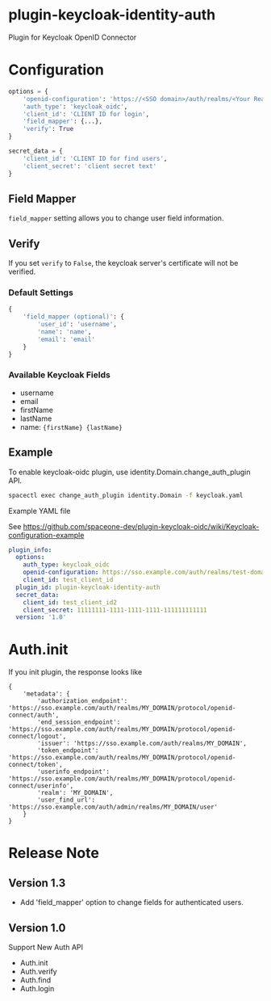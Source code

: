 # plugin-keycloak-identity-auth

Plugin for Keycloak OpenID Connector


# Configuration

~~~python
options = {
    'openid-configuration': 'https://<SSO domain>/auth/realms/<Your Realm>/.well-known/openid-configuration',
    'auth_type': 'keycloak_oidc',
    'client_id': 'CLIENT ID for login',
    'field_mapper': {...},
    'verify': True
}

secret_data = {
    'client_id': 'CLIENT ID for find users',
    'client_secret': 'client secret text'
}
~~~

## Field Mapper
`field_mapper` setting allows you to change user field information.

## Verify
If you set `verify` to `False`, the keycloak server's certificate will not be verified. 
  
### Default Settings
~~~python
{
    'field_mapper (optional)': {
        'user_id': 'username',
        'name': 'name',
        'email': 'email'
    }
}
~~~
### Available Keycloak Fields
  * username
  * email
  * firstName
  * lastName
  * name: `{firstName} {lastName}`

## Example

To enable keycloak-oidc plugin,
use identity.Domain.change_auth_plugin API.


~~~bash
spacectl exec change_auth_plugin identity.Domain -f keycloak.yaml
~~~

Example YAML file

See https://github.com/spaceone-dev/plugin-keycloak-oidc/wiki/Keycloak-configuration-example

~~~yaml
plugin_info:
  options:
    auth_type: keycloak_oidc
    openid-configuration: https://sso.example.com/auth/realms/test-domain/.well-known/openid-configuration
    client_id: test_client_id
  plugin_id: plugin-keycloak-identity-auth
  secret_data:
    client_id: test_client_id2
    client_secret: 11111111-1111-1111-1111-111111111111
  version: '1.0'
~~~

# Auth.init

If you init plugin, the response looks like

~~~
{
    'metadata': {
        'authorization_endpoint': 'https://sso.example.com/auth/realms/MY_DOMAIN/protocol/openid-connect/auth',
        'end_session_endpoint': 'https://sso.example.com/auth/realms/MY_DOMAIN/protocol/openid-connect/logout',
        'issuer': 'https://sso.example.com/auth/realms/MY_DOMAIN',
        'token_endpoint': 'https://sso.example.com/auth/realms/MY_DOMAIN/protocol/openid-connect/token',
        'userinfo_endpoint': 'https://sso.example.com/auth/realms/MY_DOMAIN/protocol/openid-connect/userinfo',
        'realm': 'MY_DOMAIN',
        'user_find_url': 'https://sso.example.com/auth/admin/realms/MY_DOMAIN/user'
    }
}
~~~

# Release Note

## Version 1.3
- Add 'field_mapper' option to change fields for authenticated users.

## Version 1.0

Support New Auth API
* Auth.init
* Auth.verify
* Auth.find
* Auth.login
